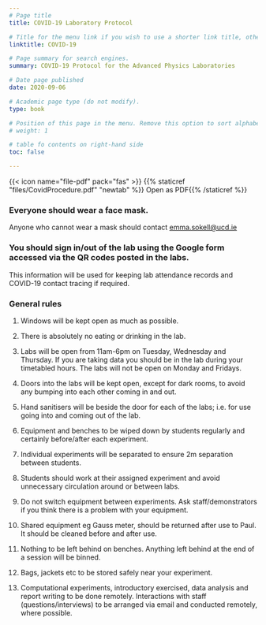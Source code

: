 ```yaml
---
# Page title
title: COVID-19 Laboratory Protocol

# Title for the menu link if you wish to use a shorter link title, otherwise remove this option.
linktitle: COVID-19

# Page summary for search engines.
summary: COVID-19 Protocol for the Advanced Physics Laboratories

# Date page published
date: 2020-09-06

# Academic page type (do not modify).
type: book

# Position of this page in the menu. Remove this option to sort alphabetically.
# weight: 1

# table fo contents on right-hand side
toc: false

---
```


{{< icon name="file-pdf" pack="fas" >}} {{% staticref "files/CovidProcedure.pdf" "newtab" %}} Open as PDF{{% /staticref %}}


### Everyone should wear a face mask.
Anyone who cannot wear a mask should contact emma.sokell@ucd.ie

### You should sign in/out of the lab using the Google form accessed via the QR codes posted in the labs.
This information will be used for keeping lab
attendance records and COVID-19 contact tracing if required.

### General rules

 1. Windows will be kept open as much as possible.

 2. There is absolutely no eating or drinking in the lab.

 3. Labs will be open from 11am-6pm on Tuesday, Wednesday and Thursday.
   If you are taking data you should be in the lab during your timetabled hours.
   The labs will not be open on Monday and Fridays.

 4. Doors into the labs will be kept open, except for dark rooms,
   to avoid any bumping into each other coming in and out.

 5. Hand sanitisers will be beside the door for each of the labs;
   i.e. for use going into and coming out of the lab.

 6. Equipment and benches to be wiped down by students regularly and
    certainly before/after each experiment.

 7. Individual experiments will be separated to ensure 2m separation between students.

 8. Students should work at their assigned experiment and avoid unnecessary
    circulation around or between labs.

 9. Do not switch equipment between experiments. Ask staff/demonstrators if you think
    there is a problem with your equipment.

 10. Shared equipment eg Gauss meter, should be returned after use to Paul.
     It should be cleaned before and after use.

 11. Nothing to be left behind on benches. Anything left behind at the end of
     a session will be binned.

 13. Bags, jackets etc to be stored safely near your experiment.
 
 14. Computational experiments, introductory exercised, data analysis
     and report writing to be done remotely. Interactions with staff
     (questions/interviews) to be arranged via email and conducted remotely, where possible.
